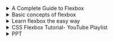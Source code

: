 <details>
           <summary>
              A Complete Guide to Flexbox
           </summary>
           <a href="https://css-tricks.com/snippets/css/a-guide-to-flexbox/">https://css-tricks.com/snippets/css/a-guide-to-flexbox/">
           https://css-tricks.com/snippets/css/a-guide-to-flexbox/
           </a>
</details>
<details>
           <summary>
              Basic concepts of flexbox
           </summary>
           <a href="https://developer.mozilla.org/en-US/docs/Web/CSS/CSS_Flexible_Box_Layout/Basic_Concepts_of_Flexbox">
          https://developer.mozilla.org/en-US/docs/Web/CSS/CSS_Flexible_Box_Layout/Basic_Concepts_of_Flexbox
           </a>
</details>
<details>
           <summary>
              Learn flexbox the easy way
           </summary>
           <a href="https://www.youtube.com/watch?v=u044iM9xsWU&ab_channel=KevinPowell">
          https://www.youtube.com/watch?v=u044iM9xsWU&ab_channel=KevinPowell
           </a>
</details>
<details>
           <summary>
              CSS Flexbox Tutorial- YouTube Playlist
           </summary>
           <a href="https://www.youtube.com/watch?v=Y8zMYaD1bz0&list=PL4cUxeGkcC9i3FXJSUfmsNOx8E7u6UuhG&ab_channel=TheNetNinja">
          https://www.youtube.com/watch?v=Y8zMYaD1bz0&list=PL4cUxeGkcC9i3FXJSUfmsNOx8E7u6UuhG&ab_channel=TheNetNinja
           </a>
</details>
<details>
           <summary>
              PPT 
           </summary>
           <a href="https://github.com/Ovidiu00/Proof-of-concept---mini-projects/blob/main/CSS/FLEXBOX.pptx">
          https://github.com/Ovidiu00/Proof-of-concept---mini-projects/blob/main/CSS/FLEXBOX.pptx
           </a>
</details>
